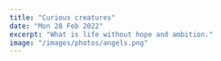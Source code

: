 ```yaml
---
title: "Curious creatures"
date: "Mon 28 Feb 2022"
excerpt: "What is life without hope and ambition."
image: "/images/photos/angels.png"
---
```

